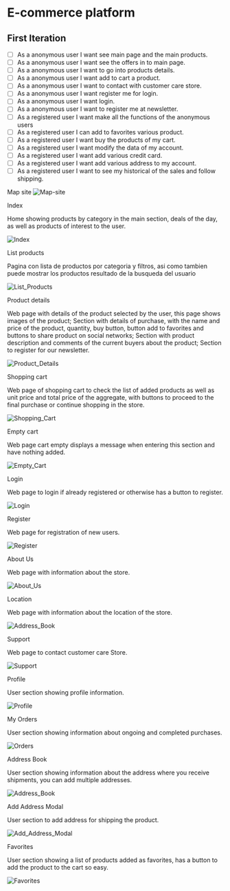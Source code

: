 # E-commerce platform

## First Iteration

- [ ]  As a anonymous user I want see main page and the main products.  
- [ ]  As a anonymous user I want see the offers in to main page.   
- [ ]  As a anonymous user I want to go into products details.   
- [ ]  As a anonymous user I want add to cart a product.  
- [ ]  As a anonymous user I want to contact with customer care store.  
- [ ]  As a anonymous user I want register me for login.  
- [ ]  As a anonymous user I want login.  
- [ ]  As a anonymous user I want to register me at newsletter.  
- [ ]  As a registered user I want make all the functions of the anonymous users  
- [ ]  As a registered user I can add to favorites various product.  
- [ ]  As a registered user I want buy the products of my cart.  
- [ ]  As a registered user I want modify the data of my account.  
- [ ]  As a registered user I want add various credit card.  
- [ ]  As a registered user I want add various address to my account.  
- [ ]  As a registered user I want to see my historical of the sales and follow shipping.

Map site
![Map-site](image/Map-site.png)

Index

Home showing products by category in the main section, deals of the day, as well as products of interest to the user.

![Index](image/Index.html.png)

List products

Pagina con lista de productos por categoria y filtros, asi como tambien puede mostrar los productos resultado de la busqueda del usuario

![List_Products](image/List_product.html.png)

Product details

Web page with details of the product selected by the user, this page shows images of the product; Section with details of purchase, with the name and price of the product, quantity, buy button, button add to favorites and buttons to share product on social networks; Section with product description and comments of the current buyers about the product; Section to register for our newsletter.

![Product_Details](image/View_product.html.png)

Shopping cart

Web page of shopping cart to check the list of added products as well as unit price and total price of the aggregate, with buttons to proceed to the final purchase or continue shopping in the store.

![Shopping_Cart](image/Cart.html.png)

Empty cart

Web page cart empty displays a message when entering this section and have nothing added.

![Empty_Cart](image/Cart_empty.html.png)

Login

Web page to login if already registered or otherwise has a button to register.

![Login](image/Login.html.png)

Register

Web page for registration of new users.

![Register](image/Register.html.png)

About Us

Web page with information about the store.

![About_Us](image/About_Us.html.png)

Location

Web page with information about the location of the store.

![Address_Book](image/Location.html.png)

Support

Web page to contact customer care Store.

![Support](image/Support.html.png)

Profile

User section showing profile information.

![Profile](image/Profile.html.png)

My Orders

User section showing information about ongoing and completed purchases.

![Orders](image/Orders.html.png)

Address Book

User section showing information about the address where you receive shipments, you can add multiple addresses.

![Address_Book](image/Address_Book.html.png)

Add Address Modal

User section to add address for shipping the product.

![Add_Address_Modal](image/Add_Address_Modal.png)

Favorites

User section showing a list of products added as favorites, has a button to add the product to the cart so easy.

![Favorites](image/Favorites.html.png)
